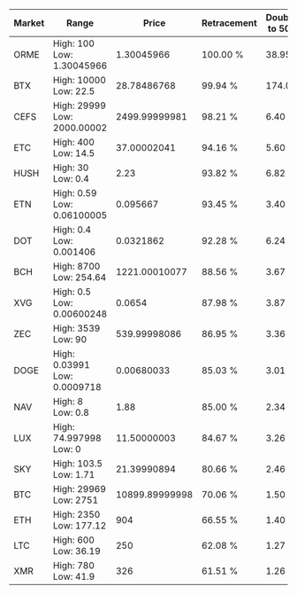 | Market | Range | Price| Retracement | Doubles to 50% |
| --- | --- | --- | --- | --- |
| ORME | High: 100<br />Low: 1.30045966 | 1.30045966 | 100.00 % | 38.95 |
| BTX | High: 10000<br />Low: 22.5 | 28.78486768 | 99.94 % | 174.09 |
| CEFS | High: 29999<br />Low: 2000.00002 | 2499.99999981 | 98.21 % | 6.40 |
| ETC | High: 400<br />Low: 14.5 | 37.00002041 | 94.16 % | 5.60 |
| HUSH | High: 30<br />Low: 0.4 | 2.23 | 93.82 % | 6.82 |
| ETN | High: 0.59<br />Low: 0.06100005 | 0.095667 | 93.45 % | 3.40 |
| DOT | High: 0.4<br />Low: 0.001406 | 0.0321862 | 92.28 % | 6.24 |
| BCH | High: 8700<br />Low: 254.64 | 1221.00010077 | 88.56 % | 3.67 |
| XVG | High: 0.5<br />Low: 0.00600248 | 0.0654 | 87.98 % | 3.87 |
| ZEC | High: 3539<br />Low: 90 | 539.99998086 | 86.95 % | 3.36 |
| DOGE | High: 0.03991<br />Low: 0.0009718 | 0.00680033 | 85.03 % | 3.01 |
| NAV | High: 8<br />Low: 0.8 | 1.88 | 85.00 % | 2.34 |
| LUX | High: 74.997998<br />Low: 0 | 11.50000003 | 84.67 % | 3.26 |
| SKY | High: 103.5<br />Low: 1.71 | 21.39990894 | 80.66 % | 2.46 |
| BTC | High: 29969<br />Low: 2751 | 10899.89999998 | 70.06 % | 1.50 |
| ETH | High: 2350<br />Low: 177.12 | 904 | 66.55 % | 1.40 |
| LTC | High: 600<br />Low: 36.19 | 250 | 62.08 % | 1.27 |
| XMR | High: 780<br />Low: 41.9 | 326 | 61.51 % | 1.26 |
